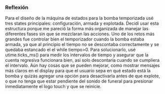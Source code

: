 ### Reflexión
Para el diseño de la máquina de estados para la bomba temporizada usé tres states principales: configuración, armada y explotada. Decidí usar esta estructura porque me pareció la forma más organizada de manejar las diferentes fases sin que se mezclaran las acciones. Uno de los retos más grandes fue controlar bien el temporizador cuando la bomba estaba armada, ya que al principio el tiempo no se descontaba correctamente y se quedaba estancado el el while tiempo>0. Para solucionarlo, usé utime.ticks_ms() para medir los intervalos de tiempo y asegurar que la cuenta regresiva funcionara bien, asi solo descontaría cuando se cumpliera el intervalo. Aún hay cosas que se pueden mejorar, como mostrar mensajes más claros en el display para que el usuario sepa en qué estado está la bomba y quizás agregar una opción para desactivarla antes de que explote, o que no tenga que estar pendiente del sonido de funeral para presionar inmediatamente el logo touch y que se reinicie.
